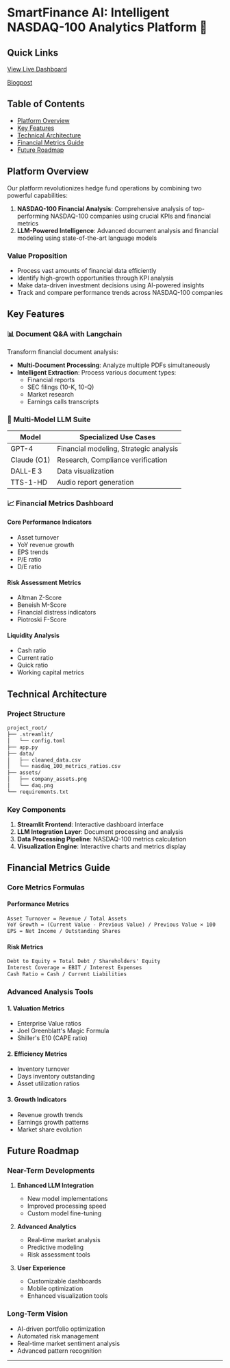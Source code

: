 # SmartFinance AI: Intelligent NASDAQ-100 Analytics Platform 🚀

## Quick Links
[View Live Dashboard](https://nasdaq100hedgefunddashboard-paudel.streamlit.app/)

[Blogpost](https://nycdatascience.com/blog/streamlit/optimizing-roi-for-nasdaq-100-companies/?preview_id=99356&preview_nonce=ec4f9efaf8&_thumbnail_id=99358&preview=true&aiEnableCheckShortcode=true)

## Table of Contents
- [Platform Overview](#platform-overview)
- [Key Features](#key-features)
- [Technical Architecture](#technical-architecture)
- [Financial Metrics Guide](#financial-metrics-guide)
- [Future Roadmap](#future-roadmap)

## Platform Overview

Our platform revolutionizes hedge fund operations by combining two powerful capabilities:
1. **NASDAQ-100 Financial Analysis**: Comprehensive analysis of top-performing NASDAQ-100 companies using crucial KPIs and financial metrics
2. **LLM-Powered Intelligence**: Advanced document analysis and financial modeling using state-of-the-art language models

### Value Proposition
- Process vast amounts of financial data efficiently
- Identify high-growth opportunities through KPI analysis
- Make data-driven investment decisions using AI-powered insights
- Track and compare performance trends across NASDAQ-100 companies

## Key Features

### 📊 Document Q&A with Langchain
Transform financial document analysis:
* **Multi-Document Processing**: Analyze multiple PDFs simultaneously
* **Intelligent Extraction**: Process various document types:
  - Financial reports
  - SEC filings (10-K, 10-Q)
  - Market research
  - Earnings calls transcripts

### 🤖 Multi-Model LLM Suite

| Model | Specialized Use Cases |
|-------|---------------------|
| GPT-4 | Financial modeling, Strategic analysis |
| Claude (O1) | Research, Compliance verification |
| DALL-E 3 | Data visualization |
| TTS-1-HD | Audio report generation |

### 📈 Financial Metrics Dashboard

#### Core Performance Indicators
- Asset turnover
- YoY revenue growth
- EPS trends
- P/E ratio
- D/E ratio

#### Risk Assessment Metrics
- Altman Z-Score
- Beneish M-Score
- Financial distress indicators
- Piotroski F-Score

#### Liquidity Analysis
- Cash ratio
- Current ratio
- Quick ratio
- Working capital metrics

## Technical Architecture

### Project Structure
```markdown
project_root/
├── .streamlit/
│   └── config.toml
├── app.py
├── data/
│   ├── cleaned_data.csv
│   └── nasdaq_100_metrics_ratios.csv
├── assets/
│   ├── company_assets.png
│   └── daq.png
└── requirements.txt
```

### Key Components
1. **Streamlit Frontend**: Interactive dashboard interface
2. **LLM Integration Layer**: Document processing and analysis
3. **Data Processing Pipeline**: NASDAQ-100 metrics calculation
4. **Visualization Engine**: Interactive charts and metrics display

## Financial Metrics Guide

### Core Metrics Formulas

#### Performance Metrics
```markdown
Asset Turnover = Revenue / Total Assets
YoY Growth = (Current Value - Previous Value) / Previous Value × 100
EPS = Net Income / Outstanding Shares
```

#### Risk Metrics
```markdown
Debt to Equity = Total Debt / Shareholders' Equity
Interest Coverage = EBIT / Interest Expenses
Cash Ratio = Cash / Current Liabilities
```

### Advanced Analysis Tools

#### 1. Valuation Metrics
- Enterprise Value ratios
- Joel Greenblatt's Magic Formula
- Shiller's E10 (CAPE ratio)

#### 2. Efficiency Metrics
- Inventory turnover
- Days inventory outstanding
- Asset utilization ratios

#### 3. Growth Indicators
- Revenue growth trends
- Earnings growth patterns
- Market share evolution

## Future Roadmap

### Near-Term Developments
1. **Enhanced LLM Integration**
   - New model implementations
   - Improved processing speed
   - Custom model fine-tuning

2. **Advanced Analytics**
   - Real-time market analysis
   - Predictive modeling
   - Risk assessment tools

3. **User Experience**
   - Customizable dashboards
   - Mobile optimization
   - Enhanced visualization tools

### Long-Term Vision
- AI-driven portfolio optimization
- Automated risk management
- Real-time market sentiment analysis
- Advanced pattern recognition

---

